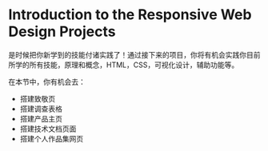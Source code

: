 # Introduction to the Responsive Web Design Projects #

是时候把你新学到的技能付诸实践了！通过接下来的项目，你将有机会实践你目前所学的所有技能，原理和概念，HTML，CSS，可视化设计，辅助功能等。

在本节中，你有机会去：

* 搭建致敬页
* 搭建调查表格
* 搭建产品主页
* 搭建技术文档页面
* 搭建个人作品集网页


